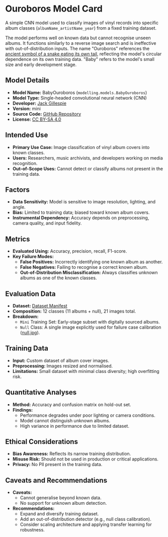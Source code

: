 # Ouroboros Model Card

A simple CNN model used to classify images of vinyl records into specific album classes (`albumName_artistName_year`) from a fixed training dataset.

The model performs well on known data but cannot recognise unseen albums. It functions similarly to a reverse image search and is ineffective with out-of-distribution inputs. The name "Ouroboros" references the [ancient symbol of a snake eating its own tail](https://en.wikipedia.org/wiki/Ouroboros), reflecting the model's circular dependence on its own training data. "Baby" refers to the model's small size and early development stage.

## Model Details

- **Model Name:** BabyOuroboros (`modelling.models.BabyOuroboros`)
- **Model Type:** Single-headed convolutional neural network (CNN)
- **Developer:** [Jack Gillespie](https://github.com/Razzula/)
- **Version:** mini
- **Source Code:** [GitHub Repository](https://github.com/Razzula/virtual-turntable/tree/main/server/modelling/models)
- **License:** [CC BY-SA 4.0](https://creativecommons.org/licenses/by-sa/4.0/deed.en)

## Intended Use

- **Primary Use Case:** Image classification of vinyl album covers into known classes.
- **Users:** Researchers, music archivists, and developers working on media recognition.
- **Out-of-Scope Uses:** Cannot detect or classify albums not present in the training data.

## Factors

- **Data Sensitivity:** Model is sensitive to image resolution, lighting, and angle.
- **Bias:** Limited to training data; biased toward known album covers.
- **Instrumental Dependency:** Accuracy depends on preprocessing, camera quality, and input fidelity.

## Metrics

- **Evaluated Using:** Accuracy, precision, recall, F1-score.
- **Key Failure Modes:**
  - **False Positives:** Incorrectly identifying one known album as another.
  - **False Negatives:** Failing to recognise a correct known album.
  - **Out-of-Distribution Misclassification:** Always classifies unknown albums as one of the known classes.

## Evaluation Data

- **Dataset:** [Dataset Manifest](https://github.com/Razzula/virtual-turntable/blob/cb3e1561de8f4f9d98f850b8b971f118cdb5e25c/server/modelling/data/manifest.json)
- **Composition:** 12 classes (11 albums + null), 21 images total.
- **Breakdown:**
  - `Mini` Training Set: Early-stage subset with digitally sourced albums.
  - `Null` Class: A single image explicitly used for failure case calibration ([null.jpg](https://github.com/Razzula/virtual-turntable/blob/main/server/modelling/data/art_/_null/_null/null.jpg)).

## Training Data

- **Input:** Custom dataset of album cover images.
- **Preprocessing:** Images resized and normalised.
- **Limitations:** Small dataset with minimal class diversity; high overfitting risk.

## Quantitative Analyses

- **Method:** Accuracy and confusion matrix on hold-out set.
- **Findings:**
  - Performance degrades under poor lighting or camera conditions.
  - Model cannot distinguish unknown albums.
  - High variance in performance due to limited dataset.

## Ethical Considerations

- **Bias Awareness:** Reflects its narrow training distribution.
- **Misuse Risk:** Should not be used in production or critical applications.
- **Privacy:** No PII present in the training data.

## Caveats and Recommendations

- **Caveats:**
  - Cannot generalise beyond known data.
  - No support for unknown album detection.
- **Recommendations:**
  - Expand and diversify training dataset.
  - Add an out-of-distribution detector (e.g., null class calibration).
  - Consider scaling architecture and applying transfer learning for robustness.
